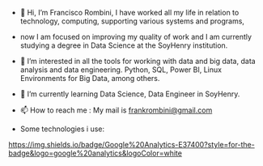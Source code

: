 - 👋 Hi, I’m Francisco Rombini, I have worked all my life in relation to technology, computing, supporting various systems and programs,
-    now I am focused on improving my quality of work and I am currently studying a degree in Data Science at the SoyHenry institution.
  
- 👀 I’m interested in all the tools for working with data and big data, data analysis and data engineering. Python, SQL, Power BI, Linux Environments for Big Data, among others.
  
- 🌱 I’m currently learning Data Science, Data Engineer in SoyHenry.
  
- 📫 How to reach me : My mail is frankrombini@gmail.com
  
- Some technologies i use:
  
https://img.shields.io/badge/Google%20Analytics-E37400?style=for-the-badge&logo=google%20analytics&logoColor=white

<!---
Frombini/Frombini is a ✨ special ✨ repository because its `README.md` (this file) appears on your GitHub profile.
You can click the Preview link to take a look at your changes.
--->
